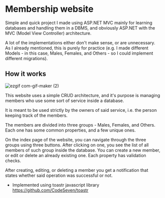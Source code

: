 # Membership website

Simple and quick project I made using ASP.NET MVC mainly for learning databases and handling them in a DBMS, and obviously ASP.NET with the MVC (Model View Controller) architecture.

A lot of the implementations either don't make sense, or are unnecessary. As I already mentioned, this is purely for practice (e.g. I made different Models - in this case, Males, Females, and Others - so I could implement different migrations). 

## How it works

![ezgif com-gif-maker (2)](https://user-images.githubusercontent.com/80421211/195136305-b972f391-3183-44b7-a313-b00051b7e197.gif)

This website uses a simple CRUD architecture, and it's purpose is managing members who use some sort of service inside a database.

It is meant to be used strictly by the owners of said service, i.e. the person keeping track of the members.

The members are divided into three groups - Males, Females, and Others.
Each one has some common properties, and a few unique ones.

On the index page of the website, you can navigate through the three groups using three buttons.
After clicking on one, you see the list of all members of such group inside the database.
You can create a new member, or edit or delete an already existing one. Each property has validation checks.

After creating, editing, or deleting a member you get a notification that states whether said operation was successful or not.
- Implemented using toastr javascript library https://github.com/CodeSeven/toastr
